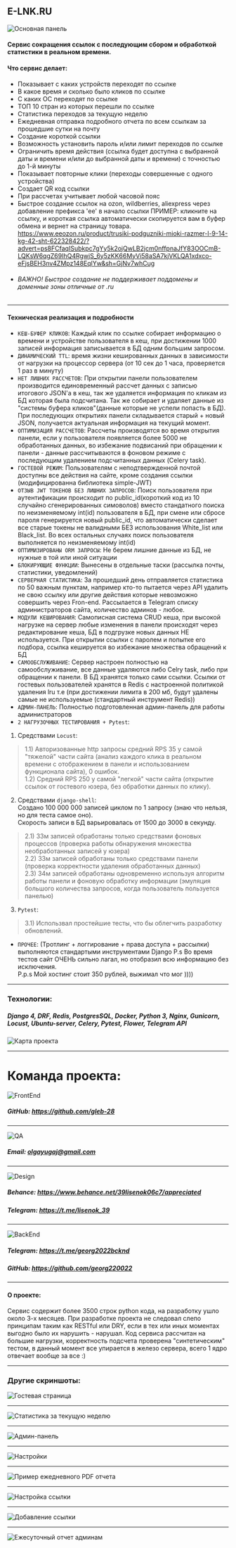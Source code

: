 ## E-LNK.RU 
![Основная панель](https://github.com/georg220022/e-lnk_backend/blob/main/images/%D0%9F%D0%B0%D0%BD%D0%B5%D0%BB%D1%8C_1.png)
#### Сервис сокращения ссылок с последующим сбором и обработкой статистики в реальном времени.

#### Что сервис делает:
-  Показывает с каких устройств переходят по ссылке
- В какое время и сколько было кликов по ссылке
- С каких ОС переходят по ссылке
- ТОП 10 стран из которых перешли по ссылке
- Статистика переходов за текущую неделю
- Ежедневная отправка подробного отчета по всем ссылкам за прошедшие сутки на почту
- Создание короткой ссылки
- Возможность установить пароль и/или лимит переходов по ссылке
- Ограничить время действия (ссылка будет доступна с выбранной даты и времени и/или до выбранной даты и времени)
с точностью до 1-й минуты
- Показывает повторные клики (переходы совершенные с одного устройства) 
- Создает QR код ссылки
- При рассчетах учитывает любой часовой пояс
- Быстрое создание ссылок на ozon, wildberries, aliexpress через добавление префикса 'ee' в начало ссылки
ПРИМЕР:
кликните на ссылку, и короткая ссылка автоматически скопируется вам в буфер обмена и вернет на страницу товара.
https://www.eeozon.ru/product/trusiki-podguzniki-mioki-razmer-l-9-14-kg-42-sht-622328422/?advert=ps8FCfaqISubkpc7gYy5k2ojQwLB2jcm0nffpnaJfY83OOCmB-LQKsW6qgZ69IhQ4RgwjS_6y5zKK66MyVi58aSA7kjVKLQA1xdxco-eFjsBEH3nv4ZMpz148EqlYw&sh=GjNv7whCug
- ###### ВАЖНО! Быстрое создание не поддерживает поддомены и доменные зоны отличные от .ru
***
#### Техническая реализация и подробности
- ```КЕШ-БУФЕР КЛИКОВ```: Каждый клик по ссылке собирает информацию о времени и устройстве пользователя в кеш, при достижении 1000 записей информация записывается в БД одним большим запросом.
- ```ДИНАМИЧЕСКИЙ TTL```: время жизни кешированных данных в зависимости от нагрузки на процессор сервера (от 10 сек до 1 часа, проверяется 1 раз в минуту)
- ```НЕТ ЛИШНИХ РАССЧЕТОВ```: При открытии панели пользователем производится единовременный рассчет данных с записью итогового JSON'a в кеш, так же удаляется информация по кликам из БД которая была подсчитана. Так же собирает и удаляет данные из "системы буфера кликов"(данные которые не успели попасть в БД). При последующих открытиях панели складывается старый + новый JSON, получается актуальная информация на текущий момент.
- ```ОПТИМИЗАЦИЯ РАССЧЕТОВ```: Рассчеты производятся во время открытия панели, если у пользователя появляется более 5000 не обработанных данных, во избежание подвисаний при обращении к панели - данные рассчитываются в фоновом режиме с последующим удалением подсчитанных данных (Celery task).
- ```ГОСТЕВОЙ РЕЖИМ```: Пользователям с неподтвержденной почтой доступны все действия на сайте, кроме создания ссылки (модифицированна библиотека simple-JWT)
- ```ОТЗЫВ JWT ТОКЕНОВ БЕЗ ЛИШНИХ ЗАПРОСОВ```: Поиск пользователя при аутентификации происходит по public_id(короткий код из 10 случайно сгенерированных симоволов) вместо стандатного поиска по неизменяемому int(id) пользователя в БД, при смене или сбросе пароля генерируется новый public_id, что автоматически сделает все старые токены не валидными БЕЗ использования White_list или Black_list. Во всех остальных случаях поиск пользователя выполняется по неизменяемому int(id)
- ```ОПТИМИЗИРОВАНЫ ORM ЗАПРОСЫ```: Не берем лишние данные из БД, не нужные в той или иной ситуации
- ```БЛОКИРУЮЩИЕ ФУНКЦИИ```: Вынесены в отдельные таски (рассылка почты, статистики, уведомлений)
- ```СЕРВЕРНАЯ СТАТИСТИКА```: За прошедший день отправляется статистика по 50 важным пунктам, например кто-то пытается через API удалить не свою ссылку или другие действия которые невозможно совершить через Fron-end. Рассылается в Telegram списку администраторов сайта, количество админов - любое.
- ```МОДУЛИ КЕШИРОВАНИЯ```: Самописная система CRUD кеша, при высокой нагрузке на сервер любые изменения в панели происходят через редактирование кеша, БД в подгрузке новых данных НЕ используется.
При открытии ссылки с паролем и попытке его подбора, ссылка кешируется во избежание множества обращений к БД
- ```САМООБСЛУЖИВАНИЕ```: Сервер настроен полностью на самообслуживание, все данные удаляются либо Celry task, либо при обращении к панели. В БД хранятся только сами ссылки. Ссылки от гостевых пользователей хранятся в Redis с настроенной политикой удаления lru т.е (при достижении лимита в 200 мб, будут удалены самые не используемые (стандартный инструмент Redis))
- ```АДМИН-ПАНЕЛЬ```: Полностью подготовленная админ-панель для работы администраторов
- ```2 НАГРУЗОЧНЫХ ТЕСТИРОВАНИЯ + Pytest```:

1) Средствами ```Locust```:
> 1.1) Авторизованные http запросы средний RPS 35 у самой "тяжелой" части сайта (анализ каждого клика в реальном времени с отображением в панели и использованием функционала сайта), 0 ошибок.  
> 1.2) Средний RPS 250 у самой "легкой" части сайта (открытие ссылок от гостевого юзера, без обработки данных по клику).  
2) Средствами ```django-shell```:  
Создано 100 000 000 записей циклом по 1 запросу (знаю что нельзя, но для теста самое оно).  
Скорость записи в БД варьировалась от 1500 до 3000 в секунду.  
> 2.1) 33м записей обработаны только средствами фоновых процессов (проверка работы обнаружения множества необработанных записей у юзера)  
> 2.2) 33м записей обработаны только средствами панели (проверка корректности удаления обработанных данных)  
> 2.3) 34м записей обработаны одновременно используя алгоритм работы панели и фоновую обработку информации (эмуляция большого количества запросов, когда пользователь пользуется панелью)  
3) ```Pytest```:  
> 3.1) Использвал простейшие тесты, что бы облегчить разработку обновлений.  
- ```ПРОЧЕЕ```: (Тротлинг + логгирование + права доступа + рассылки) выполняются стандартыми инструментами Django
 P.s Во время тестов сайт ОЧЕНЬ сильно лагал, но отобразил всю информацию без исключения.  
P.p.s Мой хостинг стоит 350 рублей, выжимал что мог ))))  

***
### Технологии:
##### Django 4, DRF, Redis, PostgresSQL, Docker, Python 3, Nginx, Gunicorn, Locust, Ubuntu-server, Celery, Pytest, Flower, Telegram API
![Карта проекта](https://github.com/georg220022/e-lnk_backend/blob/main/images/example.png)
***  
# Команда проекта:  
![FrontEnd](https://img.shields.io/badge/DEVELOPER-FrontEnd-brightgreen?style=for-the-badge)  
##### GitHub: https://github.com/gleb-28
***
![QA](https://img.shields.io/badge/Engineer-QA-brightgreen?style=for-the-badge)  
##### Email: olgayugaj@gmail.com
***
![Design](https://img.shields.io/badge/Designer-UX%2FUI-brightgreen?style=for-the-badge)  
##### Behance: https://www.behance.net/39lisenok06c7/appreciated  
##### Telegram: https://t.me/lisenok_39  
***
![BackEnd](https://img.shields.io/badge/Developer-BackEnd-brightgreen?style=for-the-badge)  
##### Telegram: https://t.me/georg2022bcknd
##### GitHub: https://github.com/georg220022  
***  
#### О проекте:  
Сервис содержит более 3500 строк python кода, на разработку ушло около 3-х месяцев.
При разработке проекта не следовал слепо принципам таким как RESTful или DRY, если в тех или иных моментах выгодно было их нарушить - нарушал.
Код сервиса рассчитан на большие нагрузки, корректность подсчета проверена "синтетическим" тестом, в данный момент все упирается в железо сервера, всего 1 ядро отвечает вообще за все :)  
***
### Другие скриншоты:
![Гостевая страница](https://github.com/georg220022/e-lnk_backend/blob/main/images/%D1%81%D1%82%D0%B0%D1%80%D1%82.png)
***
![Статистика за текущую неделю](https://github.com/georg220022/e-lnk_backend/blob/main/images/%D0%9F%D0%B0%D0%BD%D0%B5%D0%BB%D1%8C_%D0%B4%D0%BD%D0%B8_%D0%BD%D0%B5%D0%B4%D0%B5%D0%BB%D0%B8.png)
***
![Админ-панель](https://github.com/georg220022/e-lnk_backend/blob/main/images/%D0%B0%D0%B4%D0%BC%D0%B8%D0%BD%D0%BA%D0%B0.png)
***
![Настройки](https://github.com/georg220022/e-lnk_backend/blob/main/images/%D0%BD%D0%B0%D1%81%D1%82%D1%80%D0%BE%D0%B9%D0%BA%D0%B8.png)
***
![Пример ежедневного PDF отчета](https://github.com/georg220022/e-lnk_backend/blob/main/images/%D0%BF%D0%B4%D1%84_%D0%BE%D1%82%D1%87%D0%B5%D1%82.png)
***
![Настройка ссылки](https://github.com/georg220022/e-lnk_backend/blob/main/images/%D1%81%D0%BC%D0%B5%D0%BD%D0%B0_%D0%B8%D0%BC%D0%B5%D0%BD%D0%B8_%D0%B8_%D0%BF%D0%B0%D1%80%D0%BE%D0%BB%D1%8F.png)
***
![Добавление ссылки](https://github.com/georg220022/e-lnk_backend/blob/main/images/%D1%81%D0%BE%D0%B7%D0%B4%D0%B0%D0%BD%D0%B8%D0%B5%20%D1%81%D1%81%D1%8B%D0%BB%D0%BA%D0%B8.png)
***
![Ежесуточный отчет админам](https://github.com/georg220022/e-lnk_backend/blob/main/images/tg1.png)
